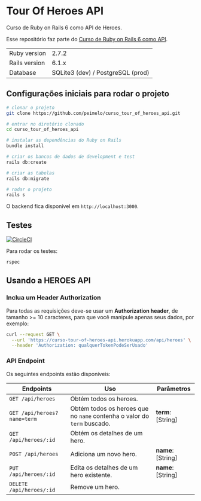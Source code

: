 # Tour Of Heroes API

Curso de Ruby on Rails 6 como API de Heroes.

Esse repositório faz parte do [Curso de Ruby on Rails 6 como API](https://www.youtube.com/watch?v=gTR6lx00Nac&list=PLqsayW8DhUmuvgOX08aXYk6Y-HGrdYg20).

<table>
  <tr>
    <td>Ruby version</td>
    <td>
      2.7.2
    </td>
  </tr>
  <tr>
    <td>Rails version</td>
    <td>
      6.1.x
    </td>
  </tr>
  <tr>
    <td>Database</td>
    <td>
      SQLite3 (dev) / PostgreSQL (prod)
    </td>
  </tr>
</table>

## Configurações iniciais para rodar o projeto

```bash
# clonar o projeto
git clone https://github.com/peimelo/curso_tour_of_heroes_api.git

# entrar no diretório clonado
cd curso_tour_of_heroes_api

# instalar as dependências do Ruby on Rails
bundle install

# criar os bancos de dados de development e test
rails db:create

# criar as tabelas
rails db:migrate

# rodar o projeto
rails s
```

O backend fica disponível em `http://localhost:3000`.

## Testes

[![CircleCI](https://circleci.com/gh/peimelo/curso_tour_of_heroes_api.svg?style=svg)](https://circleci.com/gh/peimelo/curso_tour_of_heroes_api)

Para rodar os testes:

```bash
rspec
```

## Usando a HEROES API

### Inclua um Header Authorization

Para todas as requisições deve-se usar um **Authorization header**, de tamanho >= 10 caracteres, para que você manipule apenas seus dados, por exemplo:

```bash
curl --request GET \
  --url 'https://curso-tour-of-heroes-api.herokuapp.com/api/heroes' \
  --header 'Authorization: qualquerTokenPodeSerUsado'
```

### API Endpoint

Os seguintes endpoints estão disponíveis:

| Endpoints                   | Uso                                                                     | Parâmetros         |
| --------------------------- | ----------------------------------------------------------------------- | ------------------ |
| `GET /api/heroes`           | Obtém todos os heroes.                                                  |                    |
| `GET /api/heroes?name=term` | Obtém todos os heroes que no `name` contenha o valor do `term` buscado. | **term**: [String] |
| `GET /api/heroes/:id`       | Obtém os detalhes de um hero.                                           |                    |
| `POST /api/heroes`          | Adiciona um novo hero.                                                  | **name**: [String] |
| `PUT /api/heroes/:id`       | Edita os detalhes de um hero existente.                                 | **name**: [String] |
| `DELETE /api/heroes/:id`    | Remove um hero.                                                         |                    |